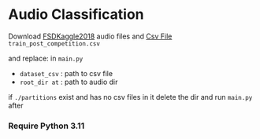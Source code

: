 # Audio Classification

Download [FSDKaggle2018](https://zenodo.org/records/2552860/files/FSDKaggle2018.audio_train.zip?download=1) audio files and [Csv File](https://zenodo.org/records/2552860/files/FSDKaggle2018.meta.zip?download=1) ` train_post_competition.csv`

and replace:
in `main.py`

- `dataset_csv` : path to csv file
- `root_dir at` : path to audio dir

if `./partitions` exist and has no csv files in it delete the dir and run `main.py` after

### Require Python 3.11
